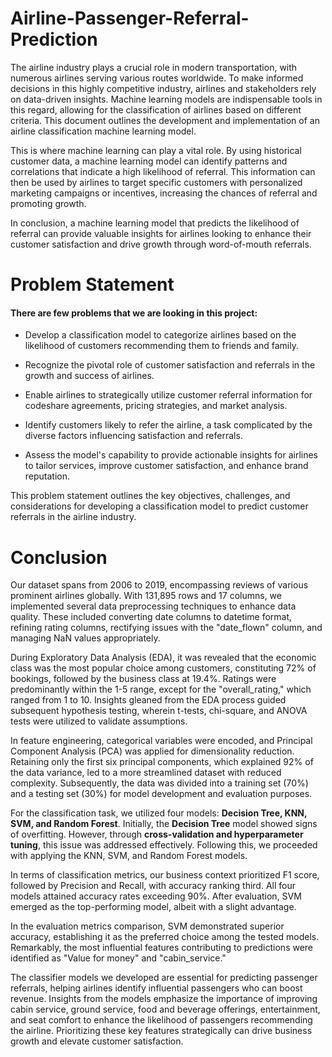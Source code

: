 # Airline-Passenger-Referral-Prediction
The airline industry plays a crucial role in modern transportation, with numerous airlines serving various routes worldwide. To make informed decisions in this highly competitive industry, airlines and stakeholders rely on data-driven insights. Machine learning models are indispensable tools in this regard, allowing for the classification of airlines based on different criteria. This document outlines the development and implementation of an airline classification machine learning model.


This is where machine learning can play a vital role. By using historical customer data, a machine learning model can identify patterns and correlations that indicate a high likelihood of referral. This information can then be used by airlines to target specific customers with personalized marketing campaigns or incentives, increasing the chances of referral and promoting growth.


In conclusion, a machine learning model that predicts the likelihood of referral can provide valuable insights for airlines looking to enhance their customer satisfaction and drive growth through word-of-mouth referrals.

# **Problem Statement**
#### There are few problems that we are looking in this project:

* Develop a classification model to categorize airlines based on the likelihood of customers recommending them to friends and family.

* Recognize the pivotal role of customer satisfaction and referrals in the growth and success of airlines.

* Enable airlines to strategically utilize customer referral information for codeshare agreements, pricing strategies, and market analysis.

* Identify customers likely to refer the airline, a task complicated by the diverse factors influencing satisfaction and referrals.

* Assess the model's capability to provide actionable insights for airlines to tailor services, improve customer satisfaction, and enhance brand reputation.


This problem statement outlines the key objectives, challenges, and considerations for developing a classification model to predict customer referrals in the airline industry.

# **Conclusion**

Our dataset spans from 2006 to 2019, encompassing reviews of various prominent airlines globally. With 131,895 rows and 17 columns, we implemented several data preprocessing techniques to enhance data quality. These included converting date columns to datetime format, refining rating columns, rectifying issues with the "date_flown" column, and managing NaN values appropriately.

During Exploratory Data Analysis (EDA), it was revealed that the economic class was the most popular choice among customers, constituting 72% of bookings, followed by the business class at 19.4%. Ratings were predominantly within the 1-5 range, except for the "overall_rating," which ranged from 1 to 10. Insights gleaned from the EDA process guided subsequent hypothesis testing, wherein t-tests, chi-square, and ANOVA tests were utilized to validate assumptions.

In feature engineering, categorical variables were encoded, and Principal Component Analysis (PCA) was applied for dimensionality reduction. Retaining only the first six principal components, which explained 92% of the data variance, led to a more streamlined dataset with reduced complexity. Subsequently, the data was divided into a training set (70%) and a testing set (30%) for model development and evaluation purposes.

For the classification task, we utilized four models: **Decision Tree, KNN, SVM, and Random Forest**. Initially, the **Decision Tree** model showed signs of overfitting. However, through **cross-validation and hyperparameter tuning**, this issue was addressed effectively. Following this, we proceeded with applying the KNN, SVM, and Random Forest models.

In terms of classification metrics, our business context prioritized F1 score, followed by Precision and Recall, with accuracy ranking third. All four models attained accuracy rates exceeding 90%. After evaluation, SVM emerged as the top-performing model, albeit with a slight advantage.

In the evaluation metrics comparison, SVM demonstrated superior accuracy, establishing it as the preferred choice among the tested models. Remarkably, the most influential features contributing to predictions were identified as "Value for money" and "cabin_service."

The classifier models we developed are essential for predicting passenger referrals, helping airlines identify influential passengers who can boost revenue. Insights from the models emphasize the importance of improving cabin service, ground service, food and beverage offerings, entertainment, and seat comfort to enhance the likelihood of passengers recommending the airline. Prioritizing these key features strategically can drive business growth and elevate customer satisfaction.
